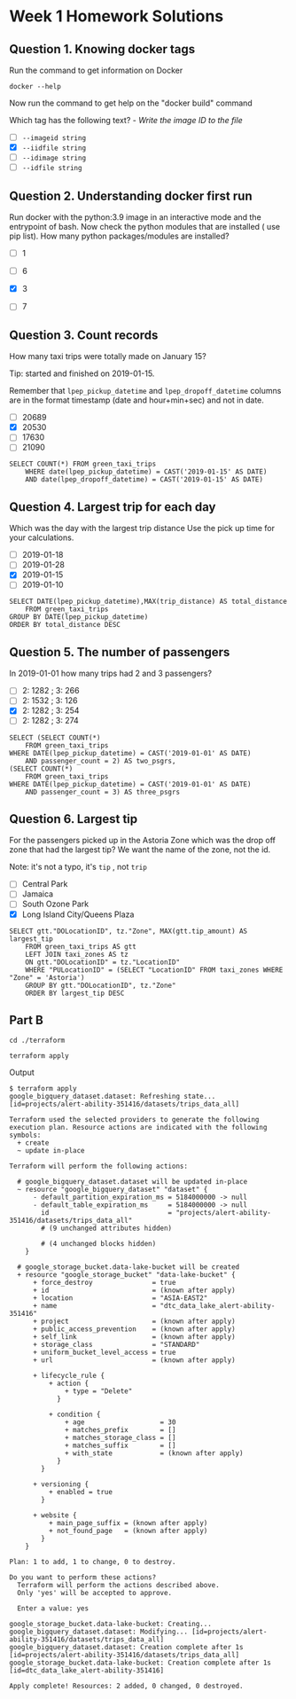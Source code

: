 # Week 1 Homework Solutions


## Question 1. Knowing docker tags

Run the command to get information on Docker 

```docker --help```

Now run the command to get help on the "docker build" command

Which tag has the following text? - *Write the image ID to the file* 

- [ ] `--imageid string`
- [x] `--iidfile string`
- [ ] `--idimage string`
- [ ] `--idfile string`

## Question 2. Understanding docker first run 

Run docker with the python:3.9 image in an interactive mode and the entrypoint of bash.
Now check the python modules that are installed ( use pip list). 
How many python packages/modules are installed?

- [ ] 1
- [ ] 6
- [x] 3
- [ ] 7


## Question 3. Count records 

How many taxi trips were totally made on January 15?

Tip: started and finished on 2019-01-15. 

Remember that `lpep_pickup_datetime` and `lpep_dropoff_datetime` columns are in the format timestamp (date and hour+min+sec) and not in date.

- [ ] 20689
- [x] 20530
- [ ] 17630
- [ ] 21090

```
SELECT COUNT(*) FROM green_taxi_trips 
    WHERE date(lpep_pickup_datetime) = CAST('2019-01-15' AS DATE) 
    AND date(lpep_dropoff_datetime) = CAST('2019-01-15' AS DATE)
```

## Question 4. Largest trip for each day

Which was the day with the largest trip distance
Use the pick up time for your calculations.

- [ ] 2019-01-18
- [ ] 2019-01-28
- [X] 2019-01-15
- [ ] 2019-01-10

```
SELECT DATE(lpep_pickup_datetime),MAX(trip_distance) AS total_distance  
	FROM green_taxi_trips
GROUP BY DATE(lpep_pickup_datetime)
ORDER BY total_distance DESC
```

## Question 5. The number of passengers

In 2019-01-01 how many trips had 2 and 3 passengers?
 
- [ ] 2: 1282 ; 3: 266
- [ ] 2: 1532 ; 3: 126
- [x] 2: 1282 ; 3: 254
- [ ] 2: 1282 ; 3: 274
```
SELECT (SELECT COUNT(*) 
	FROM green_taxi_trips
WHERE DATE(lpep_pickup_datetime) = CAST('2019-01-01' AS DATE)
	AND passenger_count = 2) AS two_psgrs,
(SELECT COUNT(*) 
	FROM green_taxi_trips
WHERE DATE(lpep_pickup_datetime) = CAST('2019-01-01' AS DATE)
	AND passenger_count = 3) AS three_psgrs
```

## Question 6. Largest tip

For the passengers picked up in the Astoria Zone which was the drop off zone that had the largest tip?
We want the name of the zone, not the id.

Note: it's not a typo, it's `tip` , not `trip`

- [ ] Central Park
- [ ] Jamaica
- [ ] South Ozone Park
- [x] Long Island City/Queens Plaza

```
SELECT gtt."DOLocationID", tz."Zone", MAX(gtt.tip_amount) AS largest_tip
	FROM green_taxi_trips AS gtt
	LEFT JOIN taxi_zones AS tz
	ON gtt."DOLocationID" = tz."LocationID"
	WHERE "PULocationID" = (SELECT "LocationID" FROM taxi_zones WHERE "Zone" = 'Astoria')
	GROUP BY gtt."DOLocationID", tz."Zone"
	ORDER BY largest_tip DESC
```


## Part B
`cd ./terraform`

`terraform apply`

Output
```
$ terraform apply
google_bigquery_dataset.dataset: Refreshing state... [id=projects/alert-ability-351416/datasets/trips_data_all]

Terraform used the selected providers to generate the following execution plan. Resource actions are indicated with the following symbols:
  + create
  ~ update in-place

Terraform will perform the following actions:

  # google_bigquery_dataset.dataset will be updated in-place
  ~ resource "google_bigquery_dataset" "dataset" {
      - default_partition_expiration_ms = 5184000000 -> null
      - default_table_expiration_ms     = 5184000000 -> null
        id                              = "projects/alert-ability-351416/datasets/trips_data_all"
        # (9 unchanged attributes hidden)

        # (4 unchanged blocks hidden)
    }

  # google_storage_bucket.data-lake-bucket will be created
  + resource "google_storage_bucket" "data-lake-bucket" {
      + force_destroy               = true
      + id                          = (known after apply)
      + location                    = "ASIA-EAST2"
      + name                        = "dtc_data_lake_alert-ability-351416"
      + project                     = (known after apply)
      + public_access_prevention    = (known after apply)
      + self_link                   = (known after apply)
      + storage_class               = "STANDARD"
      + uniform_bucket_level_access = true
      + url                         = (known after apply)

      + lifecycle_rule {
          + action {
              + type = "Delete"
            }

          + condition {
              + age                   = 30
              + matches_prefix        = []
              + matches_storage_class = []
              + matches_suffix        = []
              + with_state            = (known after apply)
            }
        }

      + versioning {
          + enabled = true
        }

      + website {
          + main_page_suffix = (known after apply)
          + not_found_page   = (known after apply)
        }
    }

Plan: 1 to add, 1 to change, 0 to destroy.

Do you want to perform these actions?
  Terraform will perform the actions described above.
  Only 'yes' will be accepted to approve.

  Enter a value: yes

google_storage_bucket.data-lake-bucket: Creating...
google_bigquery_dataset.dataset: Modifying... [id=projects/alert-ability-351416/datasets/trips_data_all]
google_bigquery_dataset.dataset: Creation complete after 1s [id=projects/alert-ability-351416/datasets/trips_data_all]
google_storage_bucket.data-lake-bucket: Creation complete after 1s [id=dtc_data_lake_alert-ability-351416]

Apply complete! Resources: 2 added, 0 changed, 0 destroyed.
```


